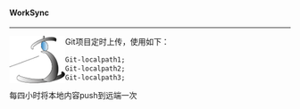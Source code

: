 #### WorkSync

------

<img src="Untitled-1.png" width=100 align=left>

Git项目定时上传，使用如下：

```
Git-localpath1;
Git-localpath2;
Git-localpath3;
```

每四小时将本地内容push到远端一次

